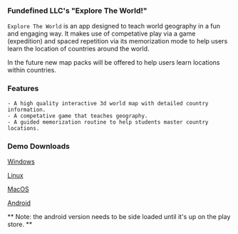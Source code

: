 ### Fundefined LLC's "Explore The World!"

`Explore The World` is an app designed to teach world geography in a fun and engaging way.
It makes use of competative play via a game (expedition) and spaced repetition via its memorization mode to help users
learn the location of countries around the world.

In the future new map packs will be offered to help users learn locations within countries.

### Features

    - A high quality interactive 3d world map with detailed country information.
    - A competative game that teaches geography.
    - A guided memorization routine to help students master country locations.

### Demo Downloads

[Windows](https://github.com/fundefined-llc/Explore-The-World/raw/master/builds/windows/Explore%20The%20World.exe)

[Linux](https://github.com/fundefined-llc/Explore-The-World/raw/master/builds/linux/Explore%20The%20World.x86_64)

[MacOS](https://github.com/fundefined-llc/Explore-The-World/raw/master/builds/MacOS/Explore%20The%20World.zip)

[Android](https://github.com/fundefined-llc/Explore-The-World/raw/master/builds/android/Explore%20The%20World.apk)

** Note: the android version needs to be side loaded until it's up on the play store. **
